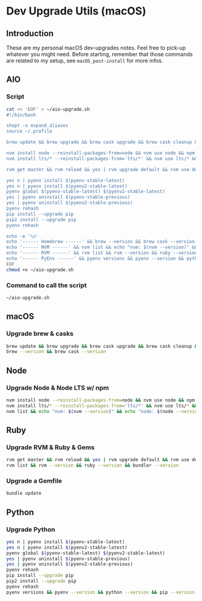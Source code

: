 # Dev Upgrade Utils (macOS)

## Introduction
These are my personal macOS dev-upgrades notes. Feel free to pick-up whatever you might need.
Before starting, remember that those commands are related to my setup, see `macOS_post-install` for more infos.

## AIO

### Script
```sh
cat << 'EOF' > ~/aio-upgrade.sh
#!/bin/bash

shopt -s expand_aliases
source ~/.profile

brew update && brew upgrade && brew cask upgrade && brew cask cleanup && brew cleanup && brew prune

nvm install node --reinstall-packages-from=node && nvm use node && npm i npm -g && npm update -g
nvm install lts/* --reinstall-packages-from='lts/*' && nvm use lts/* && npm i npm -g && npm update -g && nvm alias default lts/*

rvm get master && rvm reload && yes | rvm upgrade default && rvm use default && gem update

yes n | pyenv install $(pyenv-stable-latest)
yes n | pyenv install $(pyenv2-stable-latest)
pyenv global $(pyenv-stable-latest) $(pyenv2-stable-latest)
yes | pyenv uninstall $(pyenv-stable-previous)
yes | pyenv uninstall $(pyenv2-stable-previous)
pyenv rehash
pip install --upgrade pip
pip2 install --upgrade pip
pyenv rehash

echo -e '\n'
echo '------ Homebrew ------' && brew --version && brew cask --version && echo ''
echo '------ NVM ------' && nvm list && echo "nvm: $(nvm --version)" && echo "node: $(node --version)" && echo "npm: $(npm --version)" && echo ''
echo '------ RVM ------' && rvm list && rvm --version && ruby --version && bundler --version && echo ''
echo '------ PyEnv ------' && pyenv versions && pyenv --version && python --version && pip --version && python2 --version && pip2 --version && echo ''
EOF
chmod +x ~/aio-upgrade.sh

```

### Command to call the script
```sh
~/aio-upgrade.sh

```

## macOS

### Upgrade brew & casks
```sh
brew update && brew upgrade && brew cask upgrade && brew cask cleanup && brew cleanup && brew prune
brew --version && brew cask --version

```

## Node

### Upgrade Node & Node LTS w/ npm
```sh
nvm install node --reinstall-packages-from=node && nvm use node && npm update -g
nvm install lts/* --reinstall-packages-from='lts/*' && nvm use lts/* && npm update -g && nvm alias default lts/*
nvm list && echo "nvm: $(nvm --version)" && echo "node: $(node --version)" && echo "npm: $(npm --version)"

```

## Ruby

### Upgrade RVM & Ruby & Gems
```sh
rvm get master && rvm reload && yes | rvm upgrade default && rvm use default && gem update
rvm list && rvm --version && ruby --version && bundler --version

```

### Upgrade a Gemfile
```sh
bundle update

```

## Python

### Upgrade Python
```sh
yes n | pyenv install $(pyenv-stable-latest)
yes n | pyenv install $(pyenv2-stable-latest)
pyenv global $(pyenv-stable-latest) $(pyenv2-stable-latest)
yes | pyenv uninstall $(pyenv-stable-previous)
yes | pyenv uninstall $(pyenv2-stable-previous)
pyenv rehash
pip install --upgrade pip
pip2 install --upgrade pip
pyenv rehash
pyenv versions && pyenv --version && python --version && pip --version && python2 --version && pip2 --version

```
